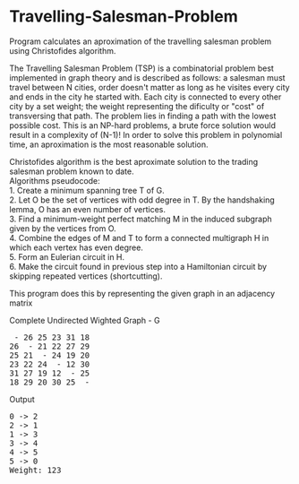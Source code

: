 # Travelling-Salesman-Problem
Program calculates an aproximation of the travelling salesman problem using Christofides algorithm.

The Travelling Salesman Problem (TSP) is a combinatorial problem best implemented in graph theory and is described as follows: a salesman must travel between N cities, order doesn't matter as long as he visites every city and ends in the city he started with. Each city is connected to every other city by a set weight; the weight representing the dificulty or "cost" of transversing that path. The problem lies in finding a path with the lowest possible cost. This is an NP-hard problems, a brute force solution would result in a complexity of (N-1)! In order to solve this problem in polynomial time, an aproximation is the most reasonable solution.  

Christofides algorithm is the best aproximate solution to the trading salesman problem known to date.  
Algorithms pseudocode:  
    1. Create a minimum spanning tree T of G.  
    2. Let O be the set of vertices with odd degree in T. By the handshaking lemma, O has an even number of vertices.  
    3. Find a minimum-weight perfect matching M in the induced subgraph given by the vertices from O.  
    4. Combine the edges of M and T to form a connected multigraph H in which each vertex has even degree.  
    5. Form an Eulerian circuit in H.  
    6. Make the circuit found in previous step into a Hamiltonian circuit by skipping repeated vertices (shortcutting).  
    
This program does this by representing the given graph in an adjacency matrix

Complete Undirected Wighted Graph - G  
<pre>
 - 26 25 23 31 18  
26  - 21 22 27 29  
25 21  - 24 19 20  
23 22 24  - 12 30  
31 27 19 12  - 25  
18 29 20 30 25  - 
</pre>

Output  
<pre>
0 -> 2  
2 -> 1  
1 -> 3  
3 -> 4  
4 -> 5  
5 -> 0  
Weight: 123
</pre>
